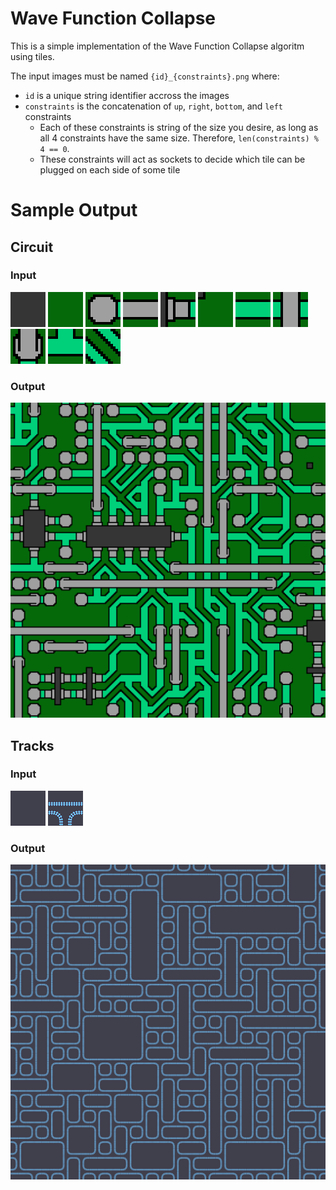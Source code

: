 # Wave Function Collapse

This is a simple implementation of the Wave Function Collapse algoritm using tiles.

The input images must be named `{id}_{constraints}.png` where:
* `id` is a unique string identifier accross the images
* `constraints` is the concatenation of `up`, `right`, `bottom`, and `left` constraints
    * Each of these constraints is string of the size you desire, as long as all 4 constraints have the same size. Therefore, `len(constraints) % 4 == 0`.
    * These constraints will act as sockets to decide which tile can be plugged on each side of some tile

# Sample Output

## Circuit

### Input

![image](images/circuit/0_000000000000.png)
![image](images/circuit/1_111111111111.png)
![image](images/circuit/2_111121111111.png)
![image](images/circuit/3_111131111131.png)
![image](images/circuit/4_011121011000.png)
![image](images/circuit/5_011111111011.png)
![image](images/circuit/6_111121111121.png)
![image](images/circuit/7_131121131121.png)
![image](images/circuit/8_131111121111.png)
![image](images/circuit/9_121121111121.png)
![image](images/circuit/10_121121121121.png)

### Output

![image](output/circuit.png)

## Tracks

### Input

![image](images/tracks/0_000000000000.png)
![image](images/tracks/1_000010010010.png)

### Output

![image](output/tracks.png)